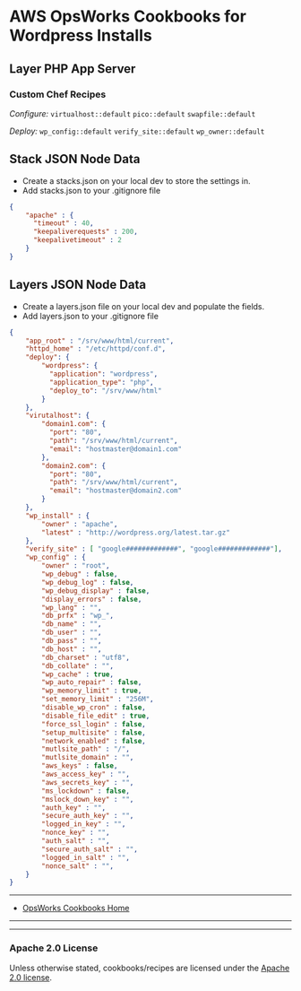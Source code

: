 # AWS OpsWorks Cookbooks for Wordpress Installs


## Layer PHP App Server
### Custom Chef Recipes

*Configure:* ``` virtualhost::default ``` ``` pico::default ``` ``` swapfile::default ```

*Deploy:* ``` wp_config::default ``` ``` verify_site::default ``` ``` wp_owner::default ```

## Stack JSON Node Data

* Create a stacks.json on your local dev to store the settings in.
* Add stacks.json to your .gitignore file

```json
{
    "apache" : {
      "timeout" : 40,
      "keepaliverequests" : 200,
      "keepalivetimeout" : 2
    }
}
```


## Layers JSON Node Data

* Create a layers.json file on your local dev and populate the fields.
* Add layers.json to your .gitignore file

```json
{
    "app_root" : "/srv/www/html/current",
    "httpd_home" : "/etc/httpd/conf.d",
    "deploy": {
        "wordpress": {
          "application": "wordpress",
          "application_type": "php",
          "deploy_to": "/srv/www/html"
        }
    },
    "virutalhost": {
        "domain1.com": {
          "port": "80",
          "path": "/srv/www/html/current",
          "email": "hostmaster@domain1.com"
        },
        "domain2.com": {
          "port": "80",
          "path": "/srv/www/html/current",
          "email": "hostmaster@domain2.com"
        }
    },
    "wp_install" : {
        "owner" : "apache",
        "latest" : "http://wordpress.org/latest.tar.gz"
    },
    "verify_site" : [ "google#############", "google#############"],
    "wp_config" : {
        "owner" : "root",
        "wp_debug" : false,
        "wp_debug_log" : false,
        "wp_debug_display" : false,
        "display_errors" : false,
        "wp_lang" : "",
        "db_prfx" : "wp_",
        "db_name" : "",
        "db_user" : "",
        "db_pass" : "",
        "db_host" : "",
        "db_charset" : "utf8",
        "db_collate" : "",
        "wp_cache" : true,
        "wp_auto_repair" : false,
        "wp_memory_limit" : true,
        "set_memory_limit" : "256M",
        "disable_wp_cron" : false,
        "disable_file_edit" : true,
        "force_ssl_login" : false,
        "setup_multisite" : false,
        "network_enabled" : false,
        "mutlsite_path" : "/",
        "mutlsite_domain" : "",
        "aws_keys" : false,
        "aws_access_key" : "",
        "aws_secrets_key" : "",
        "ms_lockdown" : false,
        "mslock_down_key" : "",
        "auth_key" : "",
        "secure_auth_key" : "",
        "logged_in_key" : "",
        "nonce_key" : "",
        "auth_salt" : "",
        "secure_auth_salt" : "",
        "logged_in_salt" : "",
        "nonce_salt" : "",
    }
}
```

----

* [OpsWorks Cookbooks Home](https://github.com/tribalNerd/aws-opsworks-cookbooks/)

----
----

### Apache 2.0 License

Unless otherwise stated, cookbooks/recipes are licensed under the [Apache 2.0 license](http://aws.amazon.com/apache-2-0/).